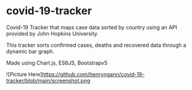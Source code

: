 # covid-19-tracker

Covid-19 Tracker that maps case data sorted by country using an API provided by John Hopkins University.

This tracker sorts confirmed cases, deaths and recovered data through a dynamic bar graph.

Made using Chart.js, ES6JS, Bootstrapv5



![Picture Here]https://github.com/henryngann/covid-19-tracker/blob/main/screenshot.png

